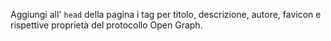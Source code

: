 Aggiungi all' `head` della pagina i tag per titolo, descrizione, autore, favicon e rispettive proprietà del protocollo Open Graph.
